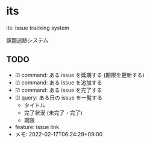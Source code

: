 # its

its: issue tracking system

課題追跡システム

## TODO

- ☑ command: ある issue を延期する (期限を更新する)
- ☑ command: ある issue を追加する
- ☑ command: ある issue を完了する
- ☑ query: ある日の issue を一覧する
  - タイトル
  - 完了状況 (未完了・完了)
  - 期限
- feature: issue link
- メモ: 2022-02-17T06:24:29+09:00

